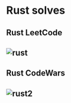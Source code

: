 # Rust solves
## Rust LeetCode
## <image src="images/rust.png" alt="rust">
## Rust CodeWars 
##  <image src="images/rust2.png" alt="rust2">